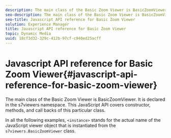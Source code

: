 ```yaml
---
description: The main class of the Basic Zoom Viewer is BasicZoomViewer. It is declared in the s7viewers namespace. This JavaScript API covers constructor, methods, and call backs of this particular class.
seo-description: The main class of the Basic Zoom Viewer is BasicZoomViewer. It is declared in the s7viewers namespace. This JavaScript API covers constructor, methods, and call backs of this particular class.
seo-title: Javascript API reference for Basic Zoom Viewer
solution: Experience Manager
title: Javascript API reference for Basic Zoom Viewer
topic: Dynamic Media
uuid: 18cf3d32-329c-412b-97cf-c940ed25acff
---
```


# Javascript API reference for Basic Zoom Viewer{#javascript-api-reference-for-basic-zoom-viewer}

The main class of the Basic Zoom Viewer is BasicZoomViewer. It is declared in the s7viewers namespace. This JavaScript API covers constructor, methods, and call backs of this particular class.

In all the following examples, `<instance>` stands for the actual name of the JavaScript viewer object that is instantiated from the `s7viewers.BasicZoomViewer` class. 
